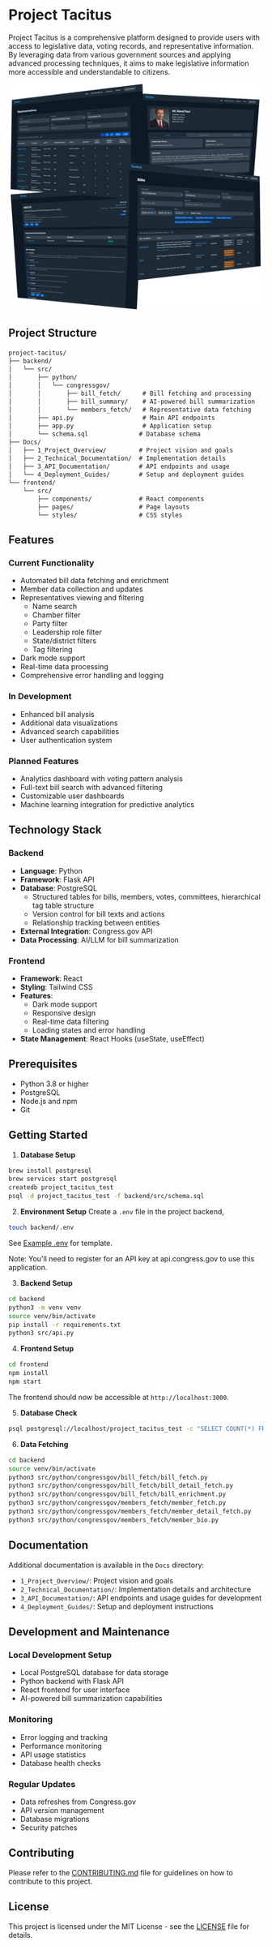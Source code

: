 # Project Tacitus

Project Tacitus is a comprehensive platform designed to provide users with access to legislative data, voting records, and representative information. By leveraging data from various government sources and applying advanced processing techniques, it aims to make legislative information more accessible and understandable to citizens.

![image](preview.png)

## Project Structure

```
project-tacitus/
├── backend/
│   └── src/
│       ├── python/
│       │   └── congressgov/
│       │       ├── bill_fetch/      # Bill fetching and processing
│       │       ├── bill_summary/    # AI-powered bill summarization
│       │       └── members_fetch/   # Representative data fetching
│       ├── api.py                   # Main API endpoints
│       ├── app.py                   # Application setup
│       └── schema.sql              # Database schema
├── Docs/
│   ├── 1_Project_Overview/         # Project vision and goals
│   ├── 2_Technical_Documentation/  # Implementation details
│   ├── 3_API_Documentation/        # API endpoints and usage
│   └── 4_Deployment_Guides/        # Setup and deployment guides
└── frontend/
    └── src/
        ├── components/             # React components
        ├── pages/                  # Page layouts
        └── styles/                 # CSS styles
```

## Features

### Current Functionality
- Automated bill data fetching and enrichment
- Member data collection and updates
- Representatives viewing and filtering
  - Name search
  - Chamber filter
  - Party filter
  - Leadership role filter
  - State/district filters
  - Tag filtering
- Dark mode support
- Real-time data processing
- Comprehensive error handling and logging

### In Development
- Enhanced bill analysis
- Additional data visualizations
- Advanced search capabilities
- User authentication system

### Planned Features
- Analytics dashboard with voting pattern analysis
- Full-text bill search with advanced filtering
- Customizable user dashboards
- Machine learning integration for predictive analytics

## Technology Stack

### Backend
- **Language**: Python
- **Framework**: Flask API
- **Database**: PostgreSQL
  - Structured tables for bills, members, votes, committees, hierarchical tag table structure
  - Version control for bill texts and actions
  - Relationship tracking between entities
- **External Integration**: Congress.gov API
- **Data Processing**: AI/LLM for bill summarization

### Frontend
- **Framework**: React
- **Styling**: Tailwind CSS
- **Features**: 
  - Dark mode support
  - Responsive design
  - Real-time data filtering
  - Loading states and error handling
- **State Management**: React Hooks (useState, useEffect)

## Prerequisites

- Python 3.8 or higher
- PostgreSQL
- Node.js and npm
- Git

## Getting Started

1. **Database Setup**
```bash
brew install postgresql
brew services start postgresql
createdb project_tacitus_test
psql -d project_tacitus_test -f backend/src/schema.sql
```

2. **Environment Setup**
Create a `.env` file in the project backend,
```bash
touch backend/.env
```
See [Example .env](Docs/2_Technical_Documentation/example-env) for template.

Note: You'll need to register for an API key at api.congress.gov to use this application.

3. **Backend Setup**
```bash
cd backend
python3 -m venv venv
source venv/bin/activate
pip install -r requirements.txt
python3 src/api.py
```

4. **Frontend Setup**
```bash
cd frontend
npm install
npm start
```

The frontend should now be accessible at `http://localhost:3000`.

5. **Database Check**
```bash
psql postgresql://localhost/project_tacitus_test -c "SELECT COUNT(*) FROM bills;"
```

6. **Data Fetching**
```bash
cd backend
source venv/bin/activate
python3 src/python/congressgov/bill_fetch/bill_fetch.py
python3 src/python/congressgov/bill_fetch/bill_detail_fetch.py
python3 src/python/congressgov/bill_fetch/bill_enrichment.py
python3 src/python/congressgov/members_fetch/member_fetch.py
python3 src/python/congressgov/members_fetch/member_detail_fetch.py
python3 src/python/congressgov/members_fetch/member_bio.py
```

## Documentation

Additional documentation is available in the `Docs` directory:

- `1_Project_Overview/`: Project vision and goals
- `2_Technical_Documentation/`: Implementation details and architecture
- `3_API_Documentation/`: API endpoints and usage guides for development
- `4_Deployment_Guides/`: Setup and deployment instructions

## Development and Maintenance

### Local Development Setup
- Local PostgreSQL database for data storage
- Python backend with Flask API
- React frontend for user interface
- AI-powered bill summarization capabilities

### Monitoring
- Error logging and tracking
- Performance monitoring
- API usage statistics
- Database health checks

### Regular Updates
- Data refreshes from Congress.gov
- API version management
- Database migrations
- Security patches

## Contributing

Please refer to the [CONTRIBUTING.md](CONTRIBUTING.md) file for guidelines on how to contribute to this project.

## License

This project is licensed under the MIT License - see the [LICENSE](LICENSE) file for details.
